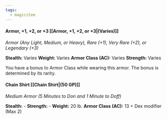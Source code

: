 ```yaml
---
tags:
  - magicitem
---
```

#### Armor, +1, +2, or +3 [[Armor, +1, +2, or +3|(Varies)]]
*Armor (Any Light, Medium, or Heavy), Rare (+1), Very Rare (+2), or Legendary (+3)*

**Stealth:** Varies **Weight:** Varies
**Armor Class (AC):** Varies
**Strength:** Varies

You have a bonus to Armor Class while wearing this armor. The bonus is determined by its rarity.
#### Chain Shirt [[Chain Shirt|(50 GP)]]
*Medium Armor (5 Minutes to Don and 1 Minute to Doff)*

**Stealth:** - **Strength:** - **Weight:** 20 lb.
**Armor Class (AC):** 13 + Dex modifier (Max 2)